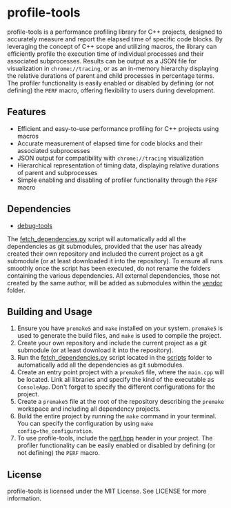 # profile-tools

profile-tools is a performance profiling library for C++ projects, designed to accurately measure and report the elapsed time of specific code blocks. By leveraging the concept of C++ scope and utilizing macros, the library can efficiently profile the execution time of individual processes and their associated subprocesses. Results can be output as a JSON file for visualization in `chrome://tracing`, or as an in-memory hierarchy displaying the relative durations of parent and child processes in percentage terms. The profiler functionality is easily enabled or disabled by defining (or not defining) the `PERF` macro, offering flexibility to users during development.

## Features

- Efficient and easy-to-use performance profiling for C++ projects using macros
- Accurate measurement of elapsed time for code blocks and their associated subprocesses
- JSON output for compatibility with `chrome://tracing` visualization
- Hierarchical representation of timing data, displaying relative durations of parent and subprocesses
- Simple enabling and disabling of profiler functionality through the `PERF` macro

## Dependencies

- [debug-tools](https://github.com/ismawno/debug-tools)

The [fetch_dependencies.py](https://github.com/ismawno/profile-tools/scripts/fetch_dependencies.py) script will automatically add all the dependencies as git submodules, provided that the user has already created their own repository and included the current project as a git submodule (or at least downloaded it into the repository). To ensure all runs smoothly once the script has been executed, do not rename the folders containing the various dependencies. All external dependencies, those not created by the same author, will be added as submodules within the [vendor](https://github.com/ismawno/profile-tools/vendor) folder.

## Building and Usage

1. Ensure you have `premake5` and `make` installed on your system. `premake5` is used to generate the build files, and `make` is used to compile the project.
2. Create your own repository and include the current project as a git submodule (or at least download it into the repository).
3. Run the [fetch_dependencies.py](https://github.com/ismawno/profile-tools/scripts/fetch_dependencies.py) script located in the [scripts](https://github.com/ismawno/profile-tools/scripts) folder to automatically add all the dependencies as git submodules.
4. Create an entry point project with a `premake5` file, where the `main.cpp` will be located. Link all libraries and specify the kind of the executable as `ConsoleApp`. Don't forget to specify the different configurations for the project.
5. Create a `premake5` file at the root of the repository describing the `premake` workspace and including all dependency projects.
6. Build the entire project by running the `make` command in your terminal. You can specify the configuration by using `make config=the_configuration`.
7. To use profile-tools, include the [perf.hpp](https://github.com/ismawno/profile-tools/include/perf/perf.hpp) header in your project. The profiler functionality can be easily enabled or disabled by defining (or not defining) the `PERF` macro.

## License

profile-tools is licensed under the MIT License. See LICENSE for more information.

